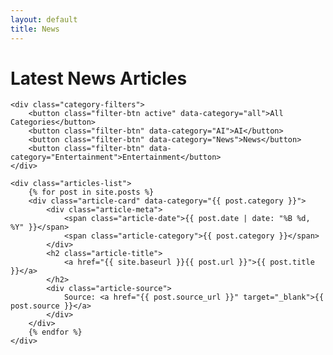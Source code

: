 ```yaml
---
layout: default
title: News
---
```


<div class="news-container">
    <h1>Latest News Articles</h1>
    
    <div class="category-filters">
        <button class="filter-btn active" data-category="all">All Categories</button>
        <button class="filter-btn" data-category="AI">AI</button>
        <button class="filter-btn" data-category="News">News</button>
        <button class="filter-btn" data-category="Entertainment">Entertainment</button>
    </div>

    <div class="articles-list">
        {% for post in site.posts %}
        <div class="article-card" data-category="{{ post.category }}">
            <div class="article-meta">
                <span class="article-date">{{ post.date | date: "%B %d, %Y" }}</span>
                <span class="article-category">{{ post.category }}</span>
            </div>
            <h2 class="article-title">
                <a href="{{ site.baseurl }}{{ post.url }}">{{ post.title }}</a>
            </h2>
            <div class="article-source">
                Source: <a href="{{ post.source_url }}" target="_blank">{{ post.source }}</a>
            </div>
        </div>
        {% endfor %}
    </div>
</div>
